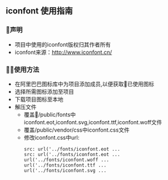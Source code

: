 ## iconfont 使用指南

### 声明
* 项目中使用的iconfont版权归其作者所有
* iconfont来源：http://www.iconfont.cn/

### 使用方法
* 在阿里巴巴图标库中为项目添加成员,以便获取已使用图标
* 选择所需图标添加至项目
* 下载项目图标至本地
* 解压文件
  * 覆盖/public/fonts中iconfont.eot,iconfont.svg,iconfont.ttf,iconfont.woff文件
  * 覆盖/public/vendor/css中iconfont.css文件
  * 修改iconfont.css中url: 
    ```
    src: url('../fonts/iconfont.eot ...
    src: url('../fonts/iconfont.eot ...
    url('../fonts/iconfont.woff ...
    url('../fonts/iconfont.ttf ...
    url('../fonts/iconfont.svg ...
    ```
